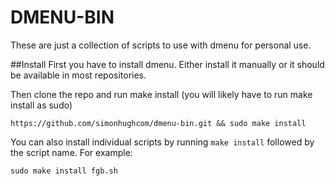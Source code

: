# DMENU-BIN
These are just a collection of scripts to use with dmenu for personal use.

##Install
First you have to install dmenu.
Either install it manually or it should be available in most repositories.

Then clone the repo and run make install (you will likely have to run make install as sudo)
``` shell
https://github.com/simonhughcom/dmenu-bin.git && sudo make install
```
You can also install individual scripts by running `make install` followed by the script name. For example:
``` shell
sudo make install fgb.sh
```
